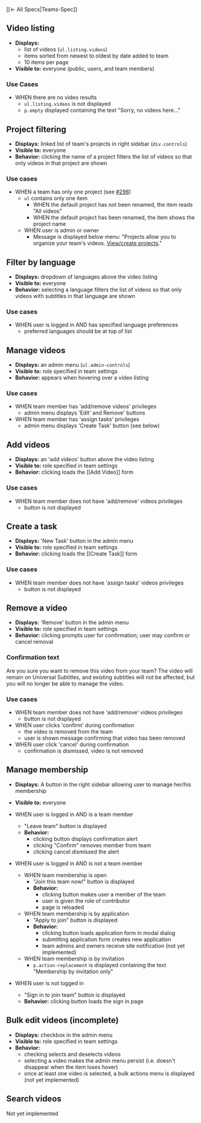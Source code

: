 [[← All Specs|Teams-Spec]]

## Video listing

* **Displays:**
    * list of videos (`ul.listing.videos`)
    * items sorted from newest to oldest by date added to team
    * 10 items per page
* **Visible to:** everyone (public, users, and team members)

### Use Cases

* WHEN there are no video results
    * `ul.listing.videos` is not displayed
    * `p.empty` displayed containing the text "Sorry, no videos here..."


## Project filtering

* **Displays:** linked list of team's projects in right sidebar (`div.controls`)
* **Visible to:** everyone
* **Behavior:** clicking the name of a project filters the list of videos so that only videos in that project are shown

### Use cases

* WHEN a team has only one project (see [#298][1])
    * `ul` contains only one item
        * WHEN the default project has not been renamed, the item reads "All videos"
        * WHEN the default project has been renamed, the item shows the project name
    * WHEN user is admin or owner
        * Message is displayed below menu: "Projects allow you to organize your team's videos. [View/create projects](#)."


## Filter by language

* **Displays:** dropdown of languages above the video listing
* **Visible to:** everyone
* **Behavior:** selecting a language filters the list of videos so that only videos with subtitles in that language are shown

### Use cases

* WHEN user is logged in AND has specified language preferences
    * preferred languages should be at top of list


## Manage videos

* **Displays:** an admin menu (`ul.admin-controls`)
* **Visible to:** role specified in team settings
* **Behavior:** appears when hovering over a video listing

### Use cases

* WHEN team member has 'add/remove videos' privileges
    * admin menu displays 'Edit' and Remove' buttons
* WHEN team member has 'assign tasks' privileges
    * admin menu displays 'Create Task' button (see below)


## Add videos

* **Displays:** an 'add videos' button above the video listing
* **Visible to:** role specified in team settings
* **Behavior:** clicking loads the [[Add Video]] form

### Use cases

* WHEN team member does not have 'add/remove' videos privileges
    * button is not displayed


## Create a task

* **Displays:** 'New Task' button in the admin menu
* **Visible to:** role specified in team settings
* **Behavior:** clicking loads the [[Create Task]] form

### Use cases

* WHEN team member does not have 'assign tasks' videos privileges
    * button is not displayed


## Remove a video

* **Displays:** 'Remove' button in the admin menu
* **Visible to:** role specified in team settings
* **Behavior:** clicking prompts user for confirmation; user may confirm or cancel removal

###  Confirmation text

Are you sure you want to remove this video from your team? The video will remain on Universal Subtitles, and existing subtitles will not be affected, but you will no longer be able to manage the video.

### Use cases

* WHEN team member does not have 'add/remove' videos privileges
    * button is not displayed
* WHEN user clicks 'confirm' during confirmation
    * the video is removed from the team
    * user is shown message confirming that video has been removed
* WHEN user click 'cancel' during confirmation
    * confirmation is dismissed, video is not removed


## Manage membership

* **Displays:** A button in the right sidebar allowing user to manage her/his membership
* **Visible to:** everyone

* WHEN user is logged in AND is a team member
    * "Leave team" button is displayed
    * **Behavior:** 
        * clicking button displays confirmation alert
        * clicking "Confirm" removes member from team
        * clicking cancel dismissed the alert
* WHEN user is logged in AND is not a team member
    * WHEN team membership is open
        * "Join this team now!" button is displayed
        * **Behavior:** 
            * clicking button makes user a member of the team
            * user is given the role of contributor
            * page is reloaded
    * WHEN team membership is by application
        * "Apply to join" button is displayed
        * **Behavior:**
            * clicking button loads application form in modal dialog
            * submitting application form creates new application
            * team admins and owners receive site notification (not yet implemented)
    * WHEN team membership is by invitation
        * `p.action-replacement` is displayed containing the text "Membership by invitation only"
* WHEN user is not logged in
    * "Sign in to join team" button is displayed
    * **Behavior:** clicking button loads the sign in page


## Bulk edit videos (incomplete)

* **Displays:** checkbox in the admin menu
* **Visible to:** role specified in team settings
* **Behavior:** 
    * checking selects and deselects videos
    * selecting a video makes the admin menu persist (i.e. doesn't disappear when the item loses hover)
    * once at least one video is selected, a bulk actions menu is displayed (not yet implemented)


## Search videos

Not yet implemented



[1]: https://unisubs.sifterapp.com/projects/12298/issues/482211/comments
